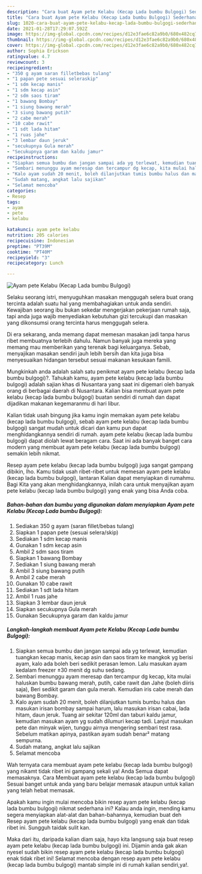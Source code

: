 ```yaml
---
description: "Cara buat Ayam pete Kelabu (Kecap Lada bumbu Bulgogi) Sederhana Untuk Jualan"
title: "Cara buat Ayam pete Kelabu (Kecap Lada bumbu Bulgogi) Sederhana Untuk Jualan"
slug: 1020-cara-buat-ayam-pete-kelabu-kecap-lada-bumbu-bulgogi-sederhana-untuk-jualan
date: 2021-01-28T17:29:07.592Z
image: https://img-global.cpcdn.com/recipes/d12e3fae6c82a9b0/680x482cq70/ayam-pete-kelabu-kecap-lada-bumbu-bulgogi-foto-resep-utama.jpg
thumbnail: https://img-global.cpcdn.com/recipes/d12e3fae6c82a9b0/680x482cq70/ayam-pete-kelabu-kecap-lada-bumbu-bulgogi-foto-resep-utama.jpg
cover: https://img-global.cpcdn.com/recipes/d12e3fae6c82a9b0/680x482cq70/ayam-pete-kelabu-kecap-lada-bumbu-bulgogi-foto-resep-utama.jpg
author: Sophia Erickson
ratingvalue: 4.7
reviewcount: 3
recipeingredient:
- "350 g ayam saran filletbebas tulang"
- "1 papan pete sesuai seleraskip"
- "1 sdm kecap manis"
- "1 sdm kecap asin"
- "2 sdm saos tiram"
- "1 bawang Bombay"
- "1 siung bawang merah"
- "3 siung bawang putih"
- "2 cabe merah"
- "10 cabe rawit"
- "1 sdt lada hitam"
- "1 ruas jahe"
- "3 lembar daun jeruk"
- "secukupnya Gula merah"
- "Secukupnya garam dan kaldu jamur"
recipeinstructions:
- "Siapkan semua bumbu dan jangan sampai ada yg terlewat, kemudian tuangkan kecap manis, kecap asin dan saos tiram ke mangkok yg berisi ayam, kalo ada boleh beri sedikit perasan lemon. Lalu masukan ayam kedalam freezer ±30 menit dg suhu sedang."
- "Sembari menunggu ayam meresap dan tercampur dg kecap, kita mulai haluskan bumbu bawang merah, putih, cabe rawit dan Jahe (boleh diiris saja), Beri sedikit garam dan gula merah. Kemudian iris cabe merah dan bawang Bombay."
- "Kalo ayam sudah 20 menit, boleh dilanjutkan tumis bumbu halus dan masukan irisan bombay sampai harum, lalu masukan irisan cabai, lada hitam, daun jeruk. Tuang air sekitar 120ml dan taburi kaldu jamur, kemudian masukan ayam yg sudah dilumuri kecap tadi. Lanjut masukan pete dan minyak wijen, tunggu airnya mengering sembari test rasa. Sebelum matikan apinya, pastikan ayam sudah benar² matang sempurna."
- "Sudah matang, angkat lalu sajikan"
- "Selamat mencoba"
categories:
- Resep
tags:
- ayam
- pete
- kelabu

katakunci: ayam pete kelabu 
nutrition: 205 calories
recipecuisine: Indonesian
preptime: "PT39M"
cooktime: "PT40M"
recipeyield: "3"
recipecategory: Lunch

---
```



![Ayam pete Kelabu (Kecap Lada bumbu Bulgogi)](https://img-global.cpcdn.com/recipes/d12e3fae6c82a9b0/680x482cq70/ayam-pete-kelabu-kecap-lada-bumbu-bulgogi-foto-resep-utama.jpg)

Selaku seorang istri, menyuguhkan masakan menggugah selera buat orang tercinta adalah suatu hal yang membahagiakan untuk anda sendiri. Kewajiban seorang ibu bukan sekedar mengerjakan pekerjaan rumah saja, tapi anda juga wajib menyediakan kebutuhan gizi tercukupi dan masakan yang dikonsumsi orang tercinta harus menggugah selera.

Di era  sekarang, anda memang dapat memesan masakan jadi tanpa harus ribet membuatnya terlebih dahulu. Namun banyak juga mereka yang memang mau memberikan yang terenak bagi keluarganya. Sebab, menyajikan masakan sendiri jauh lebih bersih dan kita juga bisa menyesuaikan hidangan tersebut sesuai makanan kesukaan famili. 



Mungkinkah anda adalah salah satu penikmat ayam pete kelabu (kecap lada bumbu bulgogi)?. Tahukah kamu, ayam pete kelabu (kecap lada bumbu bulgogi) adalah sajian khas di Nusantara yang saat ini digemari oleh banyak orang di berbagai daerah di Nusantara. Kalian bisa membuat ayam pete kelabu (kecap lada bumbu bulgogi) buatan sendiri di rumah dan dapat dijadikan makanan kegemaranmu di hari libur.

Kalian tidak usah bingung jika kamu ingin memakan ayam pete kelabu (kecap lada bumbu bulgogi), sebab ayam pete kelabu (kecap lada bumbu bulgogi) sangat mudah untuk dicari dan kamu pun dapat menghidangkannya sendiri di rumah. ayam pete kelabu (kecap lada bumbu bulgogi) dapat diolah lewat beragam cara. Saat ini ada banyak banget cara modern yang membuat ayam pete kelabu (kecap lada bumbu bulgogi) semakin lebih nikmat.

Resep ayam pete kelabu (kecap lada bumbu bulgogi) juga sangat gampang dibikin, lho. Kamu tidak usah ribet-ribet untuk memesan ayam pete kelabu (kecap lada bumbu bulgogi), lantaran Kalian dapat menyiapkan di rumahmu. Bagi Kita yang akan menghidangkannya, inilah cara untuk menyajikan ayam pete kelabu (kecap lada bumbu bulgogi) yang enak yang bisa Anda coba.

<!--inarticleads1-->

##### Bahan-bahan dan bumbu yang digunakan dalam menyiapkan Ayam pete Kelabu (Kecap Lada bumbu Bulgogi):

1. Sediakan 350 g ayam (saran fillet/bebas tulang)
1. Siapkan 1 papan pete (sesuai selera/skip)
1. Sediakan 1 sdm kecap manis
1. Gunakan 1 sdm kecap asin
1. Ambil 2 sdm saos tiram
1. Siapkan 1 bawang Bombay
1. Sediakan 1 siung bawang merah
1. Ambil 3 siung bawang putih
1. Ambil 2 cabe merah
1. Gunakan 10 cabe rawit
1. Sediakan 1 sdt lada hitam
1. Ambil 1 ruas jahe
1. Siapkan 3 lembar daun jeruk
1. Siapkan secukupnya Gula merah
1. Gunakan Secukupnya garam dan kaldu jamur




<!--inarticleads2-->

##### Langkah-langkah membuat Ayam pete Kelabu (Kecap Lada bumbu Bulgogi):

1. Siapkan semua bumbu dan jangan sampai ada yg terlewat, kemudian tuangkan kecap manis, kecap asin dan saos tiram ke mangkok yg berisi ayam, kalo ada boleh beri sedikit perasan lemon. Lalu masukan ayam kedalam freezer ±30 menit dg suhu sedang.
1. Sembari menunggu ayam meresap dan tercampur dg kecap, kita mulai haluskan bumbu bawang merah, putih, cabe rawit dan Jahe (boleh diiris saja), Beri sedikit garam dan gula merah. Kemudian iris cabe merah dan bawang Bombay.
1. Kalo ayam sudah 20 menit, boleh dilanjutkan tumis bumbu halus dan masukan irisan bombay sampai harum, lalu masukan irisan cabai, lada hitam, daun jeruk. Tuang air sekitar 120ml dan taburi kaldu jamur, kemudian masukan ayam yg sudah dilumuri kecap tadi. Lanjut masukan pete dan minyak wijen, tunggu airnya mengering sembari test rasa. Sebelum matikan apinya, pastikan ayam sudah benar² matang sempurna.
1. Sudah matang, angkat lalu sajikan
1. Selamat mencoba




Wah ternyata cara membuat ayam pete kelabu (kecap lada bumbu bulgogi) yang nikamt tidak ribet ini gampang sekali ya! Anda Semua dapat memasaknya. Cara Membuat ayam pete kelabu (kecap lada bumbu bulgogi) Sesuai banget untuk anda yang baru belajar memasak ataupun untuk kalian yang telah hebat memasak.

Apakah kamu ingin mulai mencoba bikin resep ayam pete kelabu (kecap lada bumbu bulgogi) nikmat sederhana ini? Kalau anda ingin, mending kamu segera menyiapkan alat-alat dan bahan-bahannya, kemudian buat deh Resep ayam pete kelabu (kecap lada bumbu bulgogi) yang enak dan tidak ribet ini. Sungguh taidak sulit kan. 

Maka dari itu, daripada kalian diam saja, hayo kita langsung saja buat resep ayam pete kelabu (kecap lada bumbu bulgogi) ini. Dijamin anda gak akan nyesel sudah bikin resep ayam pete kelabu (kecap lada bumbu bulgogi) enak tidak ribet ini! Selamat mencoba dengan resep ayam pete kelabu (kecap lada bumbu bulgogi) mantab simple ini di rumah kalian sendiri,ya!.

